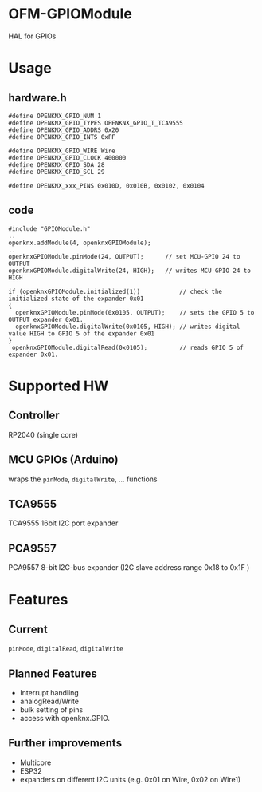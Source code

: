 # OFM-GPIOModule
HAL for GPIOs

# Usage

## hardware.h
```
#define OPENKNX_GPIO_NUM 1
#define OPENKNX_GPIO_TYPES OPENKNX_GPIO_T_TCA9555
#define OPENKNX_GPIO_ADDRS 0x20
#define OPENKNX_GPIO_INTS 0xFF  

#define OPENKNX_GPIO_WIRE Wire
#define OPENKNX_GPIO_CLOCK 400000
#define OPENKNX_GPIO_SDA 28
#define OPENKNX_GPIO_SCL 29

#define OPENKNX_xxx_PINS 0x010D, 0x010B, 0x0102, 0x0104
```

## code
```
#include "GPIOModule.h"
..
openknx.addModule(4, openknxGPIOModule);
..
openknxGPIOModule.pinMode(24, OUTPUT);      // set MCU-GPIO 24 to OUTPUT
openknxGPIOModule.digitalWrite(24, HIGH);   // writes MCU-GPIO 24 to HIGH

if (openknxGPIOModule.initialized(1))           // check the initialized state of the expander 0x01
{
  openknxGPIOModule.pinMode(0x0105, OUTPUT);    // sets the GPIO 5 to OUTPUT expander 0x01.
  openknxGPIOModule.digitalWrite(0x0105, HIGH); // writes digital value HIGH to GPIO 5 of the expander 0x01
}
 openknxGPIOModule.digitalRead(0x0105);         // reads GPIO 5 of expander 0x01.
```

# Supported HW
## Controller
RP2040 (single core)
## MCU GPIOs (Arduino)
wraps the `pinMode`, `digitalWrite`, ... functions
## TCA9555
TCA9555 16bit I2C port expander
## PCA9557
PCA9557 8-bit I2C-bus expander (I2C slave address range 0x18 to 0x1F )


# Features
## Current
`pinMode`, `digitalRead`, `digitalWrite`
## Planned Features
- Interrupt handling
- analogRead/Write
- bulk setting of pins
- access with openknx.GPIO.
## Further improvements
- Multicore
- ESP32
- expanders on different I2C units (e.g. 0x01 on Wire, 0x02 on Wire1)